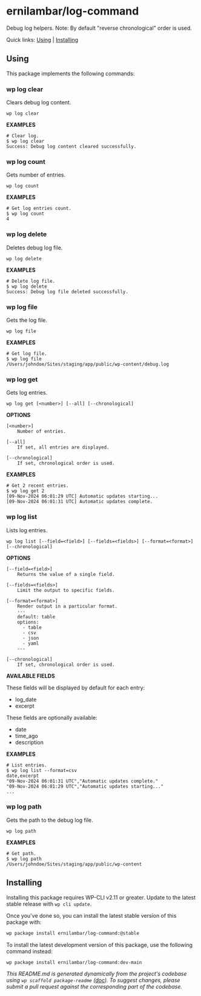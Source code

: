 ernilambar/log-command
======================

Debug log helpers. Note: By default "reverse chronological" order is used.



Quick links: [Using](#using) | [Installing](#installing)

## Using

This package implements the following commands:

### wp log clear

Clears debug log content.

~~~
wp log clear 
~~~

**EXAMPLES**

    # Clear log.
    $ wp log clear
    Success: Debug log content cleared successfully.



### wp log count

Gets number of entries.

~~~
wp log count 
~~~

**EXAMPLES**

    # Get log entries count.
    $ wp log count
    4



### wp log delete

Deletes debug log file.

~~~
wp log delete 
~~~

**EXAMPLES**

    # Delete log file.
    $ wp log delete
    Success: Debug log file deleted successfully.



### wp log file

Gets the log file.

~~~
wp log file 
~~~

**EXAMPLES**

    # Get log file.
    $ wp log file
    /Users/johndoe/Sites/staging/app/public/wp-content/debug.log



### wp log get

Gets log entries.

~~~
wp log get [<number>] [--all] [--chronological]
~~~

**OPTIONS**

	[<number>]
		Number of entries.

	[--all]
		If set, all entries are displayed.

	[--chronological]
		If set, chronological order is used.

**EXAMPLES**

    # Get 2 recent entries.
    $ wp log get 2
    [09-Nov-2024 06:01:29 UTC] Automatic updates starting...
    [09-Nov-2024 06:01:31 UTC] Automatic updates complete.



### wp log list

Lists log entries.

~~~
wp log list [--field=<field>] [--fields=<fields>] [--format=<format>] [--chronological]
~~~

**OPTIONS**

	[--field=<field>]
		Returns the value of a single field.

	[--fields=<fields>]
		Limit the output to specific fields.

	[--format=<format>]
		Render output in a particular format.
		---
		default: table
		options:
		  - table
		  - csv
		  - json
		  - yaml
		---

	[--chronological]
		If set, chronological order is used.

**AVAILABLE FIELDS**

These fields will be displayed by default for each entry:

* log_date
* excerpt

These fields are optionally available:

* date
* time_ago
* description

**EXAMPLES**

    # List entries.
    $ wp log list --format=csv
    date,excerpt
    "09-Nov-2024 06:01:31 UTC","Automatic updates complete."
    "09-Nov-2024 06:01:29 UTC","Automatic updates starting..."
    ...



### wp log path

Gets the path to the debug log file.

~~~
wp log path 
~~~

**EXAMPLES**

    # Get path.
    $ wp log path
    /Users/johndoe/Sites/staging/app/public/wp-content

## Installing

Installing this package requires WP-CLI v2.11 or greater. Update to the latest stable release with `wp cli update`.

Once you've done so, you can install the latest stable version of this package with:

```bash
wp package install ernilambar/log-command:@stable
```

To install the latest development version of this package, use the following command instead:

```bash
wp package install ernilambar/log-command:dev-main
```


*This README.md is generated dynamically from the project's codebase using `wp scaffold package-readme` ([doc](https://github.com/wp-cli/scaffold-package-command#wp-scaffold-package-readme)). To suggest changes, please submit a pull request against the corresponding part of the codebase.*
